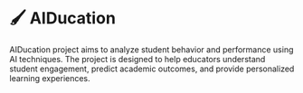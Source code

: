 # 🖌 AIDucation

AIDucation project aims to analyze student behavior and performance using AI techniques. The project is designed to help educators understand student engagement, predict academic outcomes, and provide personalized learning experiences.